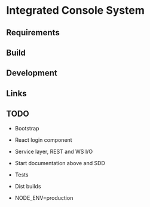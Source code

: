 # Integrated Console System

## Requirements

## Build

## Development

## Links

## TODO

- Bootstrap
- React login component
- Service layer, REST and WS I/O

- Start documentation above and SDD
- Tests
- Dist builds
- NODE_ENV=production